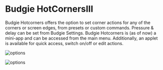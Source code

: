 # Budgie HotCornersIII
Budgie Hotcorners offers the option to set corner actions for any of the corners or screen edges, from presets or custom commands. Pressure & delay can be set from Budgie Settings. 
Budgie Hotcorners is (as of now) a mini-app and can be accessed from the main menu. Additionally, an applet is available for quick access, switch on/off or edit actions. 

![options](https://github.com/UbuntuBudgie/budgie-extras/blob/master/budgie-hotcorners/options.png)
           

![options](https://github.com/UbuntuBudgie/budgie-extras/blob/master/budgie-hotcorners/applet.png)



